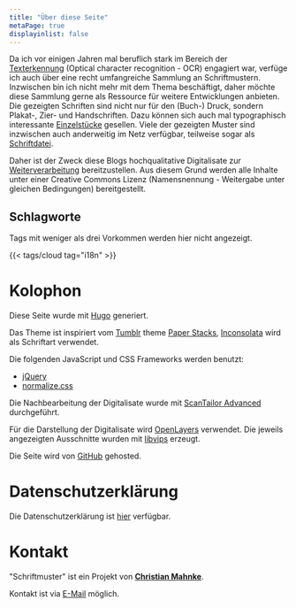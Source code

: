 ```yaml
---
title: "Über diese Seite"
metaPage: true
displayinlist: false
---
```


Da ich vor einigen Jahren mal beruflich stark im Bereich der [Texterkennung](https://de.wikipedia.org/wiki/Texterkennung) (Optical character recognition - OCR) engagiert war, verfüge ich auch über eine recht umfangreiche Sammlung an Schriftmustern. Inzwischen bin ich nicht mehr mit dem Thema beschäftigt, daher möchte diese Sammlung gerne als Ressource für weitere Entwicklungen anbieten. Die gezeigten Schriften sind nicht nur für den (Buch-) Druck, sondern Plakat-, Zier- und Handschriften. Dazu können sich auch mal typographisch interessante [Einzelstücke](/tags/singlefind) gesellen.
Viele der gezeigten Muster sind inzwischen auch anderweitig im Netz verfügbar, teilweise sogar als [Schriftdatei](http://www.steffmann.de/wordpress/test-2/).

Daher ist der Zweck diese Blogs hochqualitative Digitalisate zur [Weiterverarbeitung](/reuse/) bereitzustellen. Aus diesem Grund werden alle Inhalte unter einer Creative Commons Lizenz (Namensnennung - Weitergabe unter gleichen Bedingungen) bereitgestellt.

## Schlagworte

Tags mit weniger als drei Vorkommen werden hier nicht angezeigt.

{{< tags/cloud tag="i18n" >}}

# Kolophon

Diese Seite wurde mit [Hugo](https://gohugo.io/) generiert.

Das Theme ist inspiriert vom [Tumblr](https://www.tumblr.com/) theme [Paper Stacks](https://www.tumblr.com/theme/36202), [Inconsolata](https://github.com/googlefonts/inconsolata) wird als Schriftart verwendet.

Die folgenden JavaScript und CSS Frameworks werden benutzt:
* [jQuery](https://jquery.com/)
* [normalize.css](https://necolas.github.io/normalize.css/)

Die Nachbearbeitung der Digitalisate wurde mit [ScanTailor Advanced](https://github.com/4lex4/scantailor-advanced) durchgeführt.

Für die Darstellung der Digitalisate wird [OpenLayers](https://openlayers.org/) verwendet. Die jeweils angezeigten Ausschnitte wurden mit [libvips](https://libvips.github.io/libvips/) erzeugt.

Die Seite wird von [GitHub](https://github.com/) gehosted.

# Datenschutzerklärung

Die Datenschutzerklärung ist [hier](/privacy) verfügbar.

# Kontakt

"Schriftmuster" ist ein Projekt von **[Christian Mahnke](https://christianmahnke.de/)**.

Kontakt ist via [E-Mail](mailto:schriftmuster@projektemacher.org) möglich.
